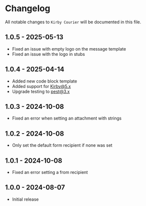 # Changelog

All notable changes to `Kirby Courier` will be documented in this file.

## 1.0.5 - 2025-05-13

- Fixed an issue with empty logo on the message template
- Fixed an issue with the logo in stubs

## 1.0.4 - 2025-04-14

- Added new code block template
- Added support for Kirby@5.x
- Upgrade testing to pest@3.x

## 1.0.3 - 2024-10-08

- Fixed an error when setting an attachment with strings

## 1.0.2 - 2024-10-08

- Only set the default form recipient if none was set

## 1.0.1 - 2024-10-08

- Fixed an error setting a from recipient

## 1.0.0 - 2024-08-07

- Initial release
